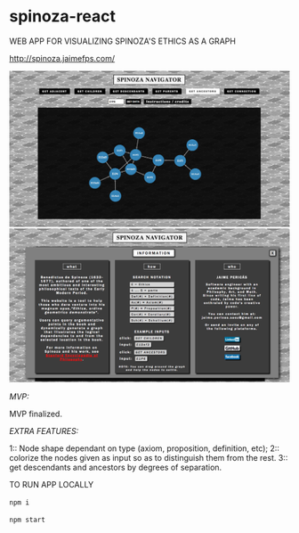 # spinoza-react
WEB APP FOR VISUALIZING SPINOZA'S ETHICS AS A GRAPH 

http://spinoza.jaimefps.com/

![alt text](src/assets/readme-img/main.png)
![alt text](src/assets/readme-img/info.png)

*MVP:*

MVP finalized.

*EXTRA FEATURES:*

1:: Node shape dependant on type (axiom, proposition, definition, etc);
2:: colorize the nodes given as input so as to distinguish them from the rest.
3:: get descendants and ancestors by degrees of separation.

TO RUN APP LOCALLY

`npm i`

`npm start`
